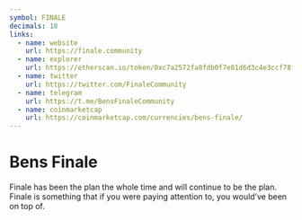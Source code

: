 ```yaml
---
symbol: FINALE
decimals: 18
links:
  - name: website
    url: https://finale.community
  - name: explorer
    url: https://etherscan.io/token/0xc7a2572fa8fdb0f7e81d6d3c4e3ccf78fb0dc374
  - name: twitter
    url: https://twitter.com/FinaleCommunity
  - name: telegram
    url: https://t.me/BensFinaleCommunity
  - name: coinmarketcap
    url: https://coinmarketcap.com/currencies/bens-finale/
---
```


# Bens Finale

Finale has been the plan the whole time and will continue to be the plan. Finale is something that if you were paying attention to, you would’ve been on top of.
